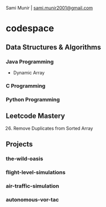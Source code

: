 Sami Munir | sami.munir2001@gmail.com
# codespace
## Data Structures & Algorithms
### Java Programming
- Dynamic Array
### C Programming
### Python Programming
## Leetcode Mastery
26. Remove Duplicates from Sorted Array
## Projects
### the-wild-oasis
### flight-level-simulations
### air-traffic-simulation
### autonomous-vor-tac